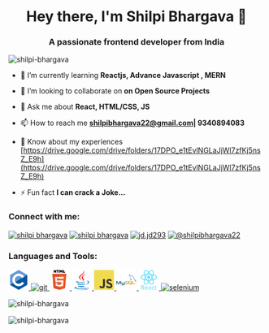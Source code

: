 <h1 align="center">Hey there, I'm Shilpi Bhargava 👋</h1>
<h3 align="center">A passionate frontend developer from India</h3>

<p align="left"> <img src="https://komarev.com/ghpvc/?username=shilpi-bhargava&label=Profile%20views&color=0e75b6&style=flat" alt="shilpi-bhargava" /> </p>

- 🌱 I’m currently learning **Reactjs, Advance Javascript , MERN**

- 👯 I’m looking to collaborate on **on Open Source Projects**

- 💬 Ask me about **React, HTML/CSS, JS**

- 📫 How to reach me **shilpibhargava22@gmail.com| 9340894083**

- 📄 Know about my experiences [https://drive.google.com/drive/folders/17DPO_e1tEvlNGLaJjWl7zfKj5nsZ_E9h](https://drive.google.com/drive/folders/17DPO_e1tEvlNGLaJjWl7zfKj5nsZ_E9h)

- ⚡ Fun fact **I can crack a Joke...**

<h3 align="left">Connect with me:</h3>
<p align="left">
<a href="https://linkedin.com/in/shilpi bhargava" target="blank"><img align="center" src="https://raw.githubusercontent.com/rahuldkjain/github-profile-readme-generator/master/src/images/icons/Social/linked-in-alt.svg" alt="shilpi bhargava" height="30" width="40" /></a>
<a href="https://fb.com/shilpi bhargava" target="blank"><img align="center" src="https://raw.githubusercontent.com/rahuldkjain/github-profile-readme-generator/master/src/images/icons/Social/facebook.svg" alt="shilpi bhargava" height="30" width="40" /></a>
<a href="https://instagram.com/jd.jd293" target="blank"><img align="center" src="https://raw.githubusercontent.com/rahuldkjain/github-profile-readme-generator/master/src/images/icons/Social/instagram.svg" alt="jd.jd293" height="30" width="40" /></a>
<a href="https://www.hackerrank.com/@shilpibhargava22" target="blank"><img align="center" src="https://raw.githubusercontent.com/rahuldkjain/github-profile-readme-generator/master/src/images/icons/Social/hackerrank.svg" alt="@shilpibhargava22" height="30" width="40" /></a>
</p>

<h3 align="left">Languages and Tools:</h3>
<p align="left"> <a href="https://www.cprogramming.com/" target="_blank" rel="noreferrer"> <img src="https://raw.githubusercontent.com/devicons/devicon/master/icons/c/c-original.svg" alt="c" width="40" height="40"/> </a> <a href="https://git-scm.com/" target="_blank" rel="noreferrer"> <img src="https://www.vectorlogo.zone/logos/git-scm/git-scm-icon.svg" alt="git" width="40" height="40"/> </a> <a href="https://www.w3.org/html/" target="_blank" rel="noreferrer"> <img src="https://raw.githubusercontent.com/devicons/devicon/master/icons/html5/html5-original-wordmark.svg" alt="html5" width="40" height="40"/> </a> <a href="https://www.java.com" target="_blank" rel="noreferrer"> <img src="https://raw.githubusercontent.com/devicons/devicon/master/icons/java/java-original.svg" alt="java" width="40" height="40"/> </a> <a href="https://developer.mozilla.org/en-US/docs/Web/JavaScript" target="_blank" rel="noreferrer"> <img src="https://raw.githubusercontent.com/devicons/devicon/master/icons/javascript/javascript-original.svg" alt="javascript" width="40" height="40"/> </a> <a href="https://www.mysql.com/" target="_blank" rel="noreferrer"> <img src="https://raw.githubusercontent.com/devicons/devicon/master/icons/mysql/mysql-original-wordmark.svg" alt="mysql" width="40" height="40"/> </a> <a href="https://reactjs.org/" target="_blank" rel="noreferrer"> <img src="https://raw.githubusercontent.com/devicons/devicon/master/icons/react/react-original-wordmark.svg" alt="react" width="40" height="40"/> </a> <a href="https://www.selenium.dev" target="_blank" rel="noreferrer"> <img src="https://raw.githubusercontent.com/detain/svg-logos/780f25886640cef088af994181646db2f6b1a3f8/svg/selenium-logo.svg" alt="selenium" width="40" height="40"/> </a> </p>

<p><img align="center" src="https://github-readme-stats.vercel.app/api/top-langs?username=shilpi-bhargava&show_icons=true&locale=en&layout=compact" alt="shilpi-bhargava" /></p>

<p><img align="center" src="https://github-readme-streak-stats.herokuapp.com/?user=shilpi-bhargava&" alt="shilpi-bhargava" /></p>

